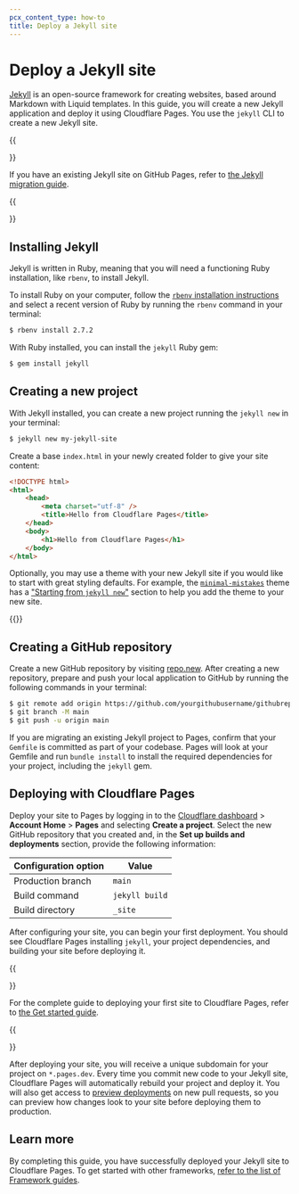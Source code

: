 ```yaml
---
pcx_content_type: how-to
title: Deploy a Jekyll site
---
```


# Deploy a Jekyll site

[Jekyll](https://jekyllrb.com/) is an open-source framework for creating websites, based around Markdown with Liquid templates. In this guide, you will create a new Jekyll application and deploy it using Cloudflare Pages. You use the `jekyll` CLI to create a new Jekyll site.

{{<Aside type="note">}}

If you have an existing Jekyll site on GitHub Pages, refer to [the Jekyll migration guide](/pages/migrations/migrating-jekyll-from-github-pages/).

{{</Aside>}}

## Installing Jekyll

Jekyll is written in Ruby, meaning that you will need a functioning Ruby installation, like `rbenv`, to install Jekyll.

To install Ruby on your computer, follow the [`rbenv` installation instructions](https://github.com/rbenv/rbenv#installation) and select a recent version of Ruby by running the `rbenv` command in your terminal:

```sh
$ rbenv install 2.7.2
```

With Ruby installed, you can install the `jekyll` Ruby gem:

```sh
$ gem install jekyll
```

## Creating a new project

With Jekyll installed, you can create a new project running the `jekyll new` in your terminal:

```sh
$ jekyll new my-jekyll-site
```

Create a base `index.html` in your newly created folder to give your site content:

```html
<!DOCTYPE html>
<html>
	<head>
		<meta charset="utf-8" />
		<title>Hello from Cloudflare Pages</title>
	</head>
	<body>
		<h1>Hello from Cloudflare Pages</h1>
	</body>
</html>
```

Optionally, you may use a theme with your new Jekyll site if you would like to start with great styling defaults. For example, the [`minimal-mistakes`](https://github.com/mmistakes/minimal-mistakes) theme has a ["Starting from `jekyll new`"](https://mmistakes.github.io/minimal-mistakes/docs/quick-start-guide/#starting-from-jekyll-new) section to help you add the theme to your new site.

{{<render file="_tutorials-before-you-start.md">}}

## Creating a GitHub repository

Create a new GitHub repository by visiting [repo.new](https://repo.new). After creating a new repository, prepare and push your local application to GitHub by running the following commands in your terminal:

```sh
$ git remote add origin https://github.com/yourgithubusername/githubrepo
$ git branch -M main
$ git push -u origin main
```

If you are migrating an existing Jekyll project to Pages, confirm that your `Gemfile` is committed as part of your codebase. Pages will look at your Gemfile and run `bundle install` to install the required dependencies for your project, including the `jekyll` gem.

## Deploying with Cloudflare Pages

Deploy your site to Pages by logging in to the [Cloudflare dashboard](https://dash.cloudflare.com/) > **Account Home** > **Pages** and selecting **Create a project**. Select the new GitHub repository that you created and, in the **Set up builds and deployments** section, provide the following information:

<div>

| Configuration option | Value          |
| -------------------- | -------------- |
| Production branch    | `main`         |
| Build command        | `jekyll build` |
| Build directory      | `_site`        |

</div>

After configuring your site, you can begin your first deployment. You should see Cloudflare Pages installing `jekyll`, your project dependencies, and building your site before deploying it.

{{<Aside type="note">}}

For the complete guide to deploying your first site to Cloudflare Pages, refer to [the Get started guide](/pages/get-started/).

{{</Aside>}}

After deploying your site, you will receive a unique subdomain for your project on `*.pages.dev`.
Every time you commit new code to your Jekyll site, Cloudflare Pages will automatically rebuild your project and deploy it. You will also get access to [preview deployments](/pages/platform/preview-deployments/) on new pull requests, so you can preview how changes look to your site before deploying them to production.

## Learn more

By completing this guide, you have successfully deployed your Jekyll site to Cloudflare Pages. To get started with other frameworks, [refer to the list of Framework guides](/pages/framework-guides/).
